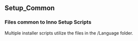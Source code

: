 ## Setup_Common

### Files common to Inno Setup Scripts

Multiple installer scripts utilize the files in the /Language folder.
